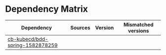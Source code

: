 # Dependency Matrix

Dependency | Sources | Version | Mismatched versions
---------- | ------- | ------- | -------------------
[cb-kubecd/bdd-spring-1582878259](https://github.com/cb-kubecd/bdd-spring-1582878259.git) |  | []() | 
